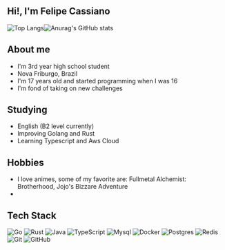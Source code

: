 ## Hi!, I'm Felipe Cassiano 

![Top Langs](https://github-readme-stats.vercel.app/api/top-langs/?username=FelipeMCassiano&theme=rose_pine)![Anurag's GitHub stats](https://github-readme-stats.vercel.app/api?username=FelipeMCassiano&theme=rose_pine&show_icons=true)

## About me
- I'm 3rd year high school student
- Nova Friburgo, Brazil
- I'm 17 years old and started programming when I was 16
- I'm fond of taking on new challenges
  
## Studying
- English (B2 level currently)
- Improving Golang and Rust
- Learning Typescript and Aws Cloud

## Hobbies
- I love animes, some of my favorite are: Fullmetal Alchemist: Brotherhood, Jojo's Bizzare Adventure
- 

## Tech Stack
![Go](https://img.shields.io/badge/go-%2300ADD8.svg?style=for-the-badge&logo=go&logoColor=white)
![Rust](https://img.shields.io/badge/rust-%23000000.svg?style=for-the-badge&logo=rust&logoColor=white)
![Java](https://img.shields.io/badge/java-%23ED8B00.svg?style=for-the-badge&logo=openjdk&logoColor=white)
![TypeScript](https://img.shields.io/badge/typescript-%23007ACC.svg?style=for-the-badge&logo=typescript&logoColor=white)
![Mysql](https://img.shields.io/badge/MYSQL-FFA200?style=for-the-badge&logo=mysql&logoColor=white)
![Docker](https://img.shields.io/badge/docker-%230db7ed.svg?style=for-the-badge&logo=docker&logoColor=white)
![Postgres](https://img.shields.io/badge/postgres-%23316192.svg?style=for-the-badge&logo=postgresql&logoColor=white)
![Redis](https://img.shields.io/badge/redis-%23DD0031.svg?style=for-the-badge&logo=redis&logoColor=white)
![Git](https://img.shields.io/badge/git-%23F05033.svg?style=for-the-badge&logo=git&logoColor=white)
![GitHub](https://img.shields.io/badge/github-%23121011.svg?style=for-the-badge&logo=github&logoColor=white)
